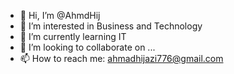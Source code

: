- 👋 Hi, I’m @AhmdHij
- 👀 I’m interested in Business and Technology
- 🌱 I’m currently learning IT
- 💞️ I’m looking to collaborate on ...
- 📫 How to reach me: ahmadhijazi776@gmail.com

<!---
AhmdHij/AhmdHij is a ✨ special ✨ repository because its `README.md` (this file) appears on your GitHub profile.
You can click the Preview link to take a look at your changes.
--->
